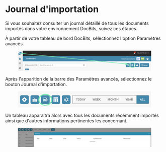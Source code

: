 # Journal d'importation

Si vous souhaitez consulter un journal détaillé de tous les documents importés dans votre environnement DocBits, suivez ces étapes.

À partir de votre tableau de bord DocBits, sélectionnez l'option Paramètres avancés.

<figure><img src="../../.gitbook/assets/image (3).png" alt=""><figcaption></figcaption></figure>

Après l'apparition de la barre des Paramètres avancés, sélectionnez le bouton Journal d'importation.

<figure><img src="../../.gitbook/assets/image (4).png" alt=""><figcaption></figcaption></figure>

Un tableau apparaîtra alors avec tous les documents récemment importés ainsi que d'autres informations pertinentes les concernant.

<figure><img src="../../.gitbook/assets/image (5).png" alt=""><figcaption></figcaption></figure>
